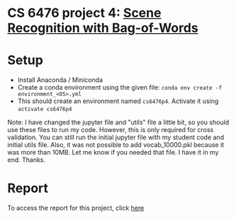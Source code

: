 # CS 6476 project 4: [Scene Recognition with Bag-of-Words](https://www.cc.gatech.edu/~hays/compvision2018/proj4/)

# Setup
- Install Anaconda / Miniconda
- Create a conda environment using the given file: `conda env create -f environment_<OS>.yml`
- This should create an environment named `cs6476p4`. Activate it using `activate cs6476p4`

Note: I have changed the jupyter file and "utils" file a little bit, so you should use these files to run my code. However, this is only required for cross validation. You can still run the initial jupyter file with my student code and initial utils file. 
Also, it was not possible to add vocab_10000.pkl because it was more than 10MB. Let me know if you needed that file. I have it in my end.
Thanks.

# Report
To access the report for this project, click [here](https://github.com/frafiei3/CS6476-Computer-Vision/blob/master/Project%204/proj4_release/html/Report.md)
